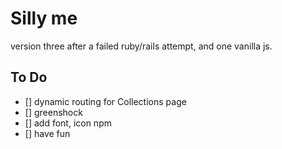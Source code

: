 # Silly me

version three after a failed ruby/rails attempt, and one vanilla js.

## To Do

- [] dynamic routing for Collections page
- [] greenshock
- [] add font, icon npm
- [] have fun
